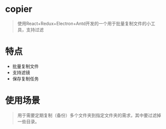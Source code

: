 # copier
> 使用React+Redux+Electron+Antd开发的一个用于批量复制文件的小工具，支持过滤
# 特点
* 批量复制文件
* 支持滤镜
* 保存复制任务
# 使用场景
> 用于需要定期复制（备份）多个文件夹到指定文件夹的需求，其中要过滤掉一些目录。
